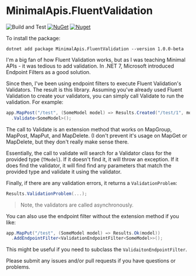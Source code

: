 # MinimalApis.FluentValidation

![Build and Test](https://github.com/shawnwildermuth/MinimalApis.FluentValidation/actions/workflows/buildandtest.yml/badge.svg)
[![NuGet](https://img.shields.io/nuget/v/MinimalApis.FluentValidation)](https://nuget.org/packages/MinimalApis.FluentValidation) [![Nuget](https://img.shields.io/nuget/dt/MinimalApis.FluentValidation
)](https://nuget.org/packages/MinimalApis.FluentValidation)

To install the package:

```
dotnet add package MinimalApis.FluentValidation --version 1.0.0-beta
```


I'm a big fan of how Fluent Validation works, but as I was teaching Minimal APIs - it was tedious to add validation. In .NET 7, Microsoft introduced Endpoint Filters as a good solution.

Since then, I've been using endpoint filters to execute Fluent Validation's Validators. The result is this library. Assuming you've already used Fluent Validation to create your validators, you can simply call Validate to run the validation. For example:

```cs
app.MapPost("/test", (SomeModel model) => Results.Created("/test/1", model))
  .Validate<SomeModel>();
```

The call to Validate is an extension method that works on MapGroup, MapPost, MapPut, and MapDelete. (I don't prevent it's usage on MapGet or MapDelete, but they don't really make sense there. 

Essentially, the call to validate will search for a Validator class for the provided type (`TModel`). If it doesn't find it, it will throw an exception. If it does find the validator, it will find find any parameters that match the provided type and validate it using the validator. 

Finally, if there are any validation errors, it returns a `ValidationProblem`:

```cs
Results.ValidationProblem(...);
```

> Note, the validators are called asynchronously.

You can also use the endpoint filter without the extension method if you like:

```cs
app.MapPut("/test", (SomeModel model) => Results.Ok(model))
  .AddEndpointFilter<ValidationEndpointFilter<SomeModel>>();
```

This might be useful if you need to subclass the `ValidaitonEndpointFilter`.

Please submit any issues and/or pull requests if you have questions or problems.